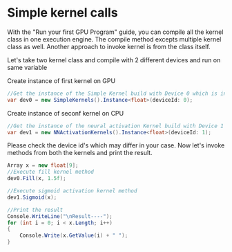 # Simple kernel calls

With the "Run your first GPU Program" guide, you can compile all the kernel class in one execution engine. The compile method excepts multiple kernel class as well. 
Another approach to invoke kernel is from the class itself. 

Let's take two kernel class and compile with 2 different devices and run on same variable

Create instance of first kernel on GPU
```csharp
//Get the instance of the Simple Kernel build with Device 0 which is in my case is GPU
var dev0 = new SimpleKernels().Instance<float>(deviceId: 0);
```

Create instance of seconf kernel on CPU
```csharp
//Get the instance of the neural activation Kernel build with Device 1 which is in my case is CPU
var dev1 = new NNActivationKernels().Instance<float>(deviceId: 1);
```

Please check the device id's which may differ in your case.
Now let's invoke methods from both the kernels and print the result.

```csharp
Array x = new float[9];
//Execute fill kernel method
dev0.Fill(x, 1.5f);

//Execute sigmoid activation kernel method
dev1.Sigmoid(x);

//Print the result
Console.WriteLine("\nResult----");
for (int i = 0; i < x.Length; i++)
{
    Console.Write(x.GetValue(i) + " ");
}
```